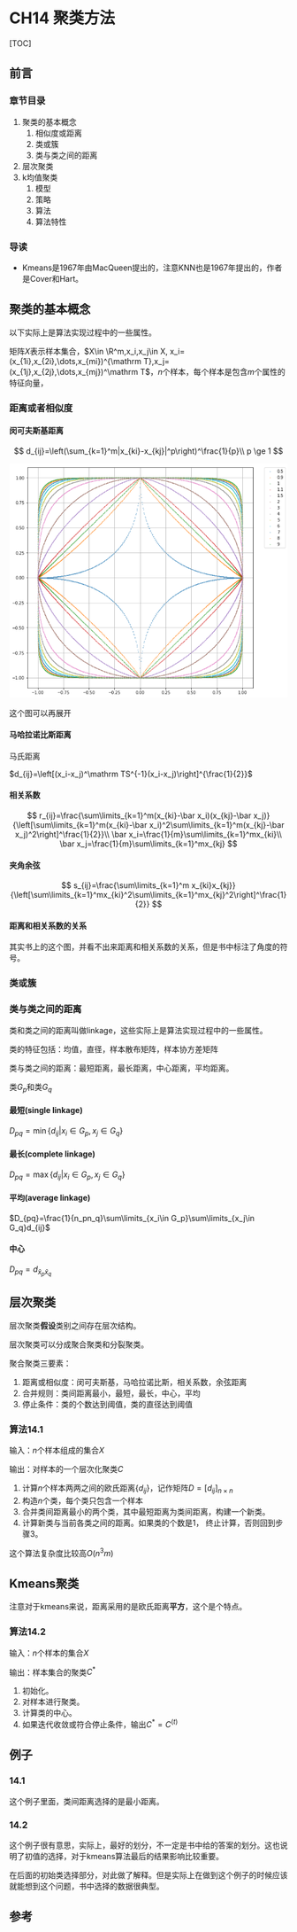 # CH14 聚类方法

[TOC]

## 前言

### 章节目录

1. 聚类的基本概念
   1. 相似度或距离
   1. 类或簇
   1. 类与类之间的距离
1. 层次聚类
1. k均值聚类
   1. 模型
   1. 策略
   1. 算法
   1. 算法特性

### 导读

- Kmeans是1967年由MacQueen提出的，注意KNN也是1967年提出的，作者是Cover和Hart。

## 聚类的基本概念

以下实际上是算法实现过程中的一些属性。

矩阵$X$表示样本集合，$X\in \R^m,x_i,x_j\in X, x_i=(x_{1i},x_{2i},\dots,x_{mi})^{\mathrm T},x_j=(x_{1j},x_{2j},\dots,x_{mj})^\mathrm T$，$n$个样本，每个样本是包含$m$个属性的特征向量，

### 距离或者相似度

#### 闵可夫斯基距离

$$
d_{ij}=\left(\sum_{k=1}^m|x_{ki}-x_{kj}|^p\right)^\frac{1}{p}\\
p \ge 1
$$

![minkovski](assets/fig14_1.png)

这个图可以再展开

#### 马哈拉诺比斯距离

马氏距离

$d_{ij}=\left[(x_i-x_j)^\mathrm TS^{-1}(x_i-x_j)\right]^{\frac{1}{2}}$

#### 相关系数

$$
r_{ij}=\frac{\sum\limits_{k=1}^m(x_{ki}-\bar x_i)(x_{kj}-\bar x_j)}{\left[\sum\limits_{k=1}^m(x_{ki}-\bar x_i)^2\sum\limits_{k=1}^m(x_{kj}-\bar x_j)^2\right]^\frac{1}{2}}\\
\bar x_i=\frac{1}{m}\sum\limits_{k=1}^mx_{ki}\\
\bar x_j=\frac{1}{m}\sum\limits_{k=1}^mx_{kj}
$$

#### 夹角余弦

$$
s_{ij}=\frac{\sum\limits_{k=1}^m x_{ki}x_{kj}}{\left[\sum\limits_{k=1}^mx_{ki}^2\sum\limits_{k=1}^mx_{kj}^2\right]^\frac{1}{2}}
$$

#### 距离和相关系数的关系

其实书上的这个图，并看不出来距离和相关系数的关系，但是书中标注了角度的符号。

### 类或簇

### 类与类之间的距离

类和类之间的距离叫做linkage，这些实际上是算法实现过程中的一些属性。

类的特征包括：均值，直径，样本散布矩阵，样本协方差矩阵

类与类之间的距离：最短距离，最长距离，中心距离，平均距离。

类$G_p$和类$G_q$

#### 最短(single linkage)

$D_{pq}=\min\{d_{ij}|x_i\in G_p, x_j \in G_q\}$

#### 最长(complete linkage)

$D_{pq}=\max \{d_{ij}|x_i \in G_p, x_j \in G_q\}$

#### 平均(average linkage)

$D_{pq}=\frac{1}{n_pn_q}\sum\limits_{x_i\in G_p}\sum\limits_{x_j\in G_q}d_{ij}$

#### 中心

$D_{pq}=d_{\bar x_p\bar x_q}$

## 层次聚类

层次聚类**假设**类别之间存在层次结构。

层次聚类可以分成聚合聚类和分裂聚类。

聚合聚类三要素：

1. 距离或相似度：闵可夫斯基，马哈拉诺比斯，相关系数，余弦距离
1. 合并规则：类间距离最小，最短，最长，中心，平均
1. 停止条件：类的个数达到阈值，类的直径达到阈值

### 算法14.1

输入：$n$个样本组成的集合$X$

输出：对样本的一个层次化聚类$C$

1. 计算$n$个样本两两之间的欧氏距离$\{d_{ij}\}$，记作矩阵$D=[d_{ij}]_{n\times n}$
1. 构造$n$个类，每个类只包含一个样本
1. 合并类间距离最小的两个类，其中最短距离为类间距离，构建一个新类。
1. 计算新类与当前各类之间的距离。如果类的个数是1， 终止计算，否则回到步骤3。

这个算法复杂度比较高$O(n^3m)$

## Kmeans聚类

注意对于kmeans来说，距离采用的是欧氏距离**平方**，这个是个特点。

### 算法14.2

输入：$n$个样本的集合$X$

输出：样本集合的聚类$C^*$

1. 初始化。
1. 对样本进行聚类。
1. 计算类的中心。
1. 如果迭代收敛或符合停止条件，输出$C^*=C^{(t)}$

## 例子

### 14.1

这个例子里面，类间距离选择的是最小距离。

### 14.2

这个例子很有意思，实际上，最好的划分，不一定是书中给的答案的划分。这也说明了初值的选择，对于kmeans算法最后的结果影响比较重要。

在后面的初始类选择部分，对此做了解释。但是实际上在做到这个例子的时候应该就能想到这个问题，书中选择的数据很典型。

## 参考
